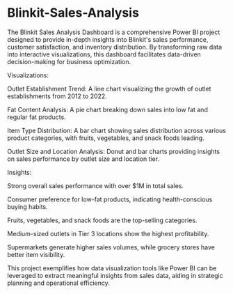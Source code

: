 # Blinkit-Sales-Analysis

​The Blinkit Sales Analysis Dashboard is a comprehensive Power BI project designed to provide in-depth insights into Blinkit's sales performance, customer satisfaction, and inventory distribution. By transforming raw data into interactive visualizations, this dashboard facilitates data-driven decision-making for business optimization.​

Visualizations:

Outlet Establishment Trend: A line chart visualizing the growth of outlet establishments from 2012 to 2022.

Fat Content Analysis: A pie chart breaking down sales into low fat and regular fat products.

Item Type Distribution: A bar chart showing sales distribution across various product categories, with fruits, vegetables, and snack foods leading.

Outlet Size and Location Analysis: Donut and bar charts providing insights on sales performance by outlet size and location tier.​

Insights:

Strong overall sales performance with over $1M in total sales.

Consumer preference for low-fat products, indicating health-conscious buying habits.

Fruits, vegetables, and snack foods are the top-selling categories.

Medium-sized outlets in Tier 3 locations show the highest profitability.

Supermarkets generate higher sales volumes, while grocery stores have better item visibility.​


This project exemplifies how data visualization tools like Power BI can be leveraged to extract meaningful insights from sales data, aiding in strategic planning and operational efficiency.
